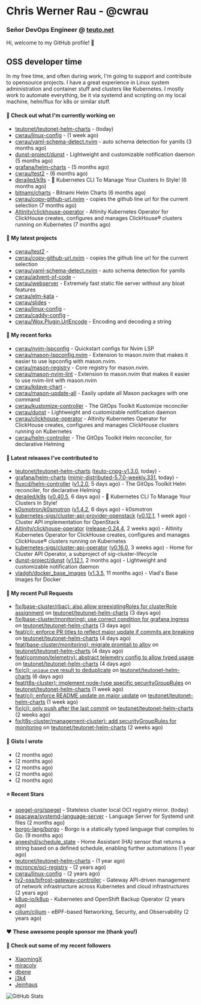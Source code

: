 # Chris Werner Rau - @cwrau
### Señor DevOps Engineer @ [teuto.net](https://teuto.net)

Hi, welcome to my GitHub profile! 👋

## OSS developer time
In my free time, and often during work, I'm going to support and contribute to opensource projects. I have a great experience in Linux system administration and container stuff and clusters like Kubernetes. I mostly work to automate everything, be it via systemd and scripting on my local machine, helm/flux for k8s or similar stuff.

#### 👷 Check out what I'm currently working on

- [teutonet/teutonet-helm-charts](https://github.com/teutonet/teutonet-helm-charts) -  (today)
- [cwrau/linux-config](https://github.com/cwrau/linux-config) -  (1 week ago)
- [cwrau/yaml-schema-detect.nvim](https://github.com/cwrau/yaml-schema-detect.nvim) - auto schema detection for yamlls (3 months ago)
- [dunst-project/dunst](https://github.com/dunst-project/dunst) - Lightweight and customizable notification daemon (5 months ago)
- [grafana/helm-charts](https://github.com/grafana/helm-charts) -  (5 months ago)
- [cwrau/test2](https://github.com/cwrau/test2) -  (6 months ago)
- [derailed/k9s](https://github.com/derailed/k9s) - 🐶 Kubernetes CLI To Manage Your Clusters In Style! (6 months ago)
- [bitnami/charts](https://github.com/bitnami/charts) - Bitnami Helm Charts (6 months ago)
- [cwrau/copy-github-url.nvim](https://github.com/cwrau/copy-github-url.nvim) - copies the github line url for the current selection (7 months ago)
- [Altinity/clickhouse-operator](https://github.com/Altinity/clickhouse-operator) - Altinity Kubernetes Operator for ClickHouse creates, configures and manages ClickHouse® clusters running on Kubernetes (7 months ago)

#### 🌱 My latest projects

- [cwrau/test2](https://github.com/cwrau/test2) - 
- [cwrau/copy-github-url.nvim](https://github.com/cwrau/copy-github-url.nvim) - copies the github line url for the current selection
- [cwrau/yaml-schema-detect.nvim](https://github.com/cwrau/yaml-schema-detect.nvim) - auto schema detection for yamlls
- [cwrau/advent-of-code](https://github.com/cwrau/advent-of-code) - 
- [cwrau/webserver](https://github.com/cwrau/webserver) - Extremely fast static file server without any bloat features
- [cwrau/elm-kata](https://github.com/cwrau/elm-kata) - 
- [cwrau/slides](https://github.com/cwrau/slides) - 
- [cwrau/linux-config](https://github.com/cwrau/linux-config) - 
- [cwrau/caddy-config](https://github.com/cwrau/caddy-config) - 
- [cwrau/Wox.Plugin.UrlEncode](https://github.com/cwrau/Wox.Plugin.UrlEncode) - Encoding and decoding a string

#### 🍴 My recent forks

- [cwrau/nvim-lspconfig](https://github.com/cwrau/nvim-lspconfig) - Quickstart configs for Nvim LSP
- [cwrau/mason-lspconfig.nvim](https://github.com/cwrau/mason-lspconfig.nvim) - Extension to mason.nvim that makes it easier to use lspconfig with mason.nvim.
- [cwrau/mason-registry](https://github.com/cwrau/mason-registry) - Core registry for mason.nvim.
- [cwrau/mason-nvim-lint](https://github.com/cwrau/mason-nvim-lint) - Extension to mason.nvim that makes it easier to use nvim-lint with mason.nvim
- [cwrau/kdave-chart](https://github.com/cwrau/kdave-chart) - 
- [cwrau/mason-update-all](https://github.com/cwrau/mason-update-all) - Easily update all Mason packages with one command
- [cwrau/kustomize-controller](https://github.com/cwrau/kustomize-controller) - The GitOps Toolkit Kustomize reconciler
- [cwrau/dunst](https://github.com/cwrau/dunst) - Lightweight and customizable notification daemon
- [cwrau/clickhouse-operator](https://github.com/cwrau/clickhouse-operator) - Altinity Kubernetes Operator for ClickHouse creates, configures and manages ClickHouse clusters running on Kubernetes
- [cwrau/helm-controller](https://github.com/cwrau/helm-controller) - The GitOps Toolkit Helm reconciler, for declarative Helming

#### 🔭 Latest releases I've contributed to

- [teutonet/teutonet-helm-charts](https://github.com/teutonet/teutonet-helm-charts) ([teuto-cnpg-v1.3.0](https://github.com/teutonet/teutonet-helm-charts/releases/tag/teuto-cnpg-v1.3.0), today) - 
- [grafana/helm-charts](https://github.com/grafana/helm-charts) ([mimir-distributed-5.7.0-weekly.331](https://github.com/grafana/helm-charts/releases/tag/mimir-distributed-5.7.0-weekly.331), today) - 
- [fluxcd/helm-controller](https://github.com/fluxcd/helm-controller) ([v1.2.0](https://github.com/fluxcd/helm-controller/releases/tag/v1.2.0), 5 days ago) - The GitOps Toolkit Helm reconciler, for declarative Helming
- [derailed/k9s](https://github.com/derailed/k9s) ([v0.40.5](https://github.com/derailed/k9s/releases/tag/v0.40.5), 6 days ago) - 🐶 Kubernetes CLI To Manage Your Clusters In Style!
- [k0smotron/k0smotron](https://github.com/k0smotron/k0smotron) ([v1.4.2](https://github.com/k0smotron/k0smotron/releases/tag/v1.4.2), 6 days ago) - k0smotron
- [kubernetes-sigs/cluster-api-provider-openstack](https://github.com/kubernetes-sigs/cluster-api-provider-openstack) ([v0.12.1](https://github.com/kubernetes-sigs/cluster-api-provider-openstack/releases/tag/v0.12.1), 1 week ago) - Cluster API implementation for OpenStack
- [Altinity/clickhouse-operator](https://github.com/Altinity/clickhouse-operator) ([release-0.24.4](https://github.com/Altinity/clickhouse-operator/releases/tag/release-0.24.4), 2 weeks ago) - Altinity Kubernetes Operator for ClickHouse creates, configures and manages ClickHouse® clusters running on Kubernetes
- [kubernetes-sigs/cluster-api-operator](https://github.com/kubernetes-sigs/cluster-api-operator) ([v0.16.0](https://github.com/kubernetes-sigs/cluster-api-operator/releases/tag/v0.16.0), 3 weeks ago) - Home for Cluster API Operator, a subproject of sig-cluster-lifecycle
- [dunst-project/dunst](https://github.com/dunst-project/dunst) ([v1.12.1](https://github.com/dunst-project/dunst/releases/tag/v1.12.1), 2 months ago) - Lightweight and customizable notification daemon
- [vladgh/docker_base_images](https://github.com/vladgh/docker_base_images) ([v1.3.5](https://github.com/vladgh/docker_base_images/releases/tag/v1.3.5), 11 months ago) - Vlad's Base Images for Docker

#### 🔨 My recent Pull Requests

- [fix(base-cluster/rbac): also allow preexistingRoles for clusterRole assignment](https://github.com/teutonet/teutonet-helm-charts/pull/1351) on [teutonet/teutonet-helm-charts](https://github.com/teutonet/teutonet-helm-charts) (3 days ago)
- [fix(base-cluster/monitoring): use correct condition for grafana ingress](https://github.com/teutonet/teutonet-helm-charts/pull/1350) on [teutonet/teutonet-helm-charts](https://github.com/teutonet/teutonet-helm-charts) (3 days ago)
- [feat(ci): enforce PR titles to reflect major update if commits are breaking](https://github.com/teutonet/teutonet-helm-charts/pull/1348) on [teutonet/teutonet-helm-charts](https://github.com/teutonet/teutonet-helm-charts) (4 days ago)
- [feat(base-cluster/monitoring): migrate promtail to alloy](https://github.com/teutonet/teutonet-helm-charts/pull/1347) on [teutonet/teutonet-helm-charts](https://github.com/teutonet/teutonet-helm-charts) (4 days ago)
- [feat(common/telemetry): abstract telemetry config to allow typed usage](https://github.com/teutonet/teutonet-helm-charts/pull/1346) on [teutonet/teutonet-helm-charts](https://github.com/teutonet/teutonet-helm-charts) (4 days ago)
- [fix(ci): `unique` cve result to deduplicate](https://github.com/teutonet/teutonet-helm-charts/pull/1345) on [teutonet/teutonet-helm-charts](https://github.com/teutonet/teutonet-helm-charts) (6 days ago)
- [feat(t8s-cluster): implement node-type specific securityGroupRules](https://github.com/teutonet/teutonet-helm-charts/pull/1344) on [teutonet/teutonet-helm-charts](https://github.com/teutonet/teutonet-helm-charts) (1 week ago)
- [feat(ci): enforce README update on major update](https://github.com/teutonet/teutonet-helm-charts/pull/1341) on [teutonet/teutonet-helm-charts](https://github.com/teutonet/teutonet-helm-charts) (1 week ago)
- [fix(ci): only push after the last commit](https://github.com/teutonet/teutonet-helm-charts/pull/1340) on [teutonet/teutonet-helm-charts](https://github.com/teutonet/teutonet-helm-charts) (2 weeks ago)
- [fix(t8s-cluster/management-cluster): add securityGroupRules for monitoring](https://github.com/teutonet/teutonet-helm-charts/pull/1338) on [teutonet/teutonet-helm-charts](https://github.com/teutonet/teutonet-helm-charts) (2 weeks ago)

#### 📓 Gists I wrote

- [](https://gist.github.com/0e28b4d4710c73a34739685c9f199e44) (2 months ago)
- [](https://gist.github.com/8dc78966e72708091192cf38f7eb2780) (2 months ago)
- [](https://gist.github.com/a22d8507981571d7e9aac8bb05edc108) (2 months ago)
- [](https://gist.github.com/367ecd6cab9726a70ea274a673a58701) (2 months ago)
- [](https://gist.github.com/110631239f138fca4ecfa4b9ab9db085) (2 months ago)

#### ⭐ Recent Stars

- [spegel-org/spegel](https://github.com/spegel-org/spegel) - Stateless cluster local OCI registry mirror. (today)
- [psacawa/systemd-language-server](https://github.com/psacawa/systemd-language-server) - Language Server for Systemd unit files (2 months ago)
- [borgo-lang/borgo](https://github.com/borgo-lang/borgo) - Borgo is a statically typed language that compiles to Go. (9 months ago)
- [aneeshd/schedule_state](https://github.com/aneeshd/schedule_state) - Home Assistant (HA) sensor that returns a string based on a defined schedule, enabling further automations (1 year ago)
- [teutonet/teutonet-helm-charts](https://github.com/teutonet/teutonet-helm-charts) -  (1 year ago)
- [mcronce/oci-registry](https://github.com/mcronce/oci-registry) -  (2 years ago)
- [cwrau/linux-config](https://github.com/cwrau/linux-config) -  (2 years ago)
- [tv2-oss/bifrost-gateway-controller](https://github.com/tv2-oss/bifrost-gateway-controller) - Gateway API-driven management of network infrastructure across Kubernetes and cloud infrastructures (2 years ago)
- [k8up-io/k8up](https://github.com/k8up-io/k8up) - Kubernetes and OpenShift Backup Operator (2 years ago)
- [cilium/cilium](https://github.com/cilium/cilium) - eBPF-based Networking, Security, and Observability (2 years ago)

#### ❤️ These awesome people sponsor me (thank you!)


#### 👯 Check out some of my recent followers

- [XiaomingX](https://github.com/XiaomingX)
- [miracoly](https://github.com/miracoly)
- [dbene](https://github.com/dbene)
- [j3k4](https://github.com/j3k4)
- [Jeinhaus](https://github.com/Jeinhaus)

![GitHub Stats](https://github-readme-stats.vercel.app/api?username=cwrau&count_private=false&theme=tokyonight&show_icons=true)
